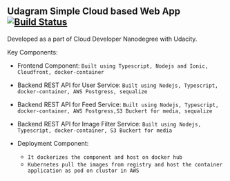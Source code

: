 ## Udagram Simple Cloud based Web App  [![Build Status](https://travis-ci.com/pravinyo/udagram-app.svg?branch=master)](https://travis-ci.com/pravinyo/udagram-app)
Developed as a part of Cloud Developer Nanodegree  with Udacity.

Key Components:
- Frontend Component:
 `Built using Typescript, Nodejs and Ionic, Cloudfront, docker-container`
 
 - Backend REST API for User Service:
 `Built using Nodejs, Typescript, docker-container, AWS Postgress, sequalize`
 
 - Backend REST API for Feed Service:
 `Built using Nodejs, Typescript, docker-container, AWS Postgress,S3 Buckert for media, sequalize`

 - Backend REST API for Image Filter Service:
 `Built using Nodejs, Typescript, docker-container, S3 Buckert for media`
 
 - Deployment Component:
    - `It dockerizes the component and host on docker hub`</li>
    - `Kubernetes pull the images from registry and host the container application as pod on clustor in AWS`
 
 
